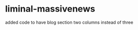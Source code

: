 liminal-massivenews
===================

added code to have blog section two columns instead of three